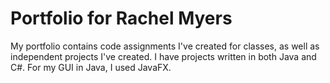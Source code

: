 # Portfolio for Rachel Myers

My portfolio contains code assignments I've created for classes, as well as independent projects I've created. I have projects written in both Java and C#. For my GUI in Java, I used JavaFX.
